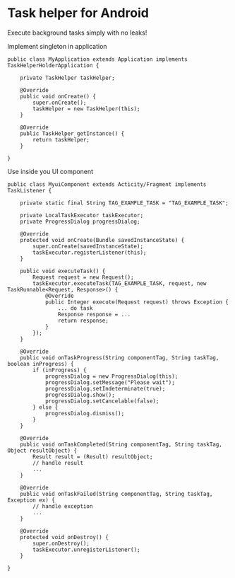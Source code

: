 # Task helper for Android

Execute background tasks simply with no leaks!
 
Implement singleton in application 

    public class MyApplication extends Application implements TaskHelperHolderApplication {

        private TaskHelper taskHelper;

        @Override
        public void onCreate() {
            super.onCreate();
            taskHelper = new TaskHelper(this);
        }

        @Override
        public TaskHelper getInstance() {
            return taskHelper;
        }

    }
    
Use inside you UI component

    public class MyuiComponent extends Acticity/Fragment implements TaskListener {
    
        private static final String TAG_EXAMPLE_TASK = "TAG_EXAMPLE_TASK";
    
        private LocalTaskExecutor taskExecutor;
        private ProgressDialog progressDialog;
    
        @Override
        protected void onCreate(Bundle savedInstanceState) {
            super.onCreate(savedInstanceState);
            taskExecutor.registerListener(this);
        }
    
        public void executeTask() {
            Request request = new Request();
            taskExecutor.executeTask(TAG_EXAMPLE_TASK, request, new TaskRunnable<Request, Response>() {
                @Override
                public Integer execute(Request request) throws Exception {
                    ... do task
                    Response response = ...
                    return response;
                }
            });
        }

        @Override
        public void onTaskProgress(String componentTag, String taskTag, boolean inProgress) {
            if (inProgress) {
                progressDialog = new ProgressDialog(this);
                progressDialog.setMessage("Please wait");
                progressDialog.setIndeterminate(true);
                progressDialog.show();
                progressDialog.setCancelable(false);
            } else {
                progressDialog.dismiss();
            }
        }

        @Override
        public void onTaskCompleted(String componentTag, String taskTag, Object resultObject) {
            Result result = (Result) resultObject;
            // handle result
            ...
        }

        @Override
        public void onTaskFailed(String componentTag, String taskTag, Exception ex) {
            // handle exception
            ...
        }

        @Override
        protected void onDestroy() {
            super.onDestroy();
            taskExecutor.unregisterListener();
        }

    }